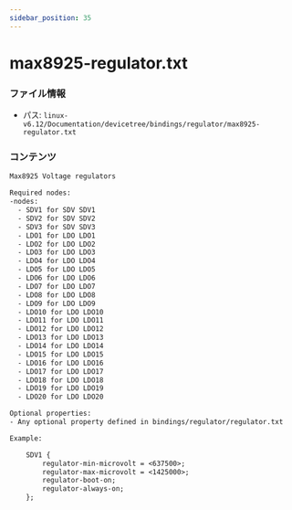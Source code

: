 ```yaml
---
sidebar_position: 35
---
```

# max8925-regulator.txt

### ファイル情報

- パス: `linux-v6.12/Documentation/devicetree/bindings/regulator/max8925-regulator.txt`

### コンテンツ

```txt
Max8925 Voltage regulators

Required nodes:
-nodes:
  - SDV1 for SDV SDV1
  - SDV2 for SDV SDV2
  - SDV3 for SDV SDV3
  - LDO1 for LDO LDO1
  - LDO2 for LDO LDO2
  - LDO3 for LDO LDO3
  - LDO4 for LDO LDO4
  - LDO5 for LDO LDO5
  - LDO6 for LDO LDO6
  - LDO7 for LDO LDO7
  - LDO8 for LDO LDO8
  - LDO9 for LDO LDO9
  - LDO10 for LDO LDO10
  - LDO11 for LDO LDO11
  - LDO12 for LDO LDO12
  - LDO13 for LDO LDO13
  - LDO14 for LDO LDO14
  - LDO15 for LDO LDO15
  - LDO16 for LDO LDO16
  - LDO17 for LDO LDO17
  - LDO18 for LDO LDO18
  - LDO19 for LDO LDO19
  - LDO20 for LDO LDO20

Optional properties:
- Any optional property defined in bindings/regulator/regulator.txt

Example:

	SDV1 {
		regulator-min-microvolt = <637500>;
		regulator-max-microvolt = <1425000>;
		regulator-boot-on;
		regulator-always-on;
	};


```
